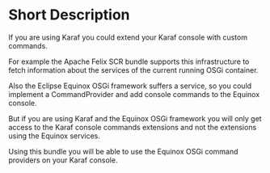 # Short Description

If you are using Karaf you could extend your Karaf console with custom commands.

For example the Apache Felix SCR bundle supports this infrastructure to fetch information about the services of the current running OSGi container.

Also the Eclipse Equinox OSGi framework suffers a service, so you could implement a CommandProvider and add console commands to the Equinox console.

But if you are using Karaf and the Equinox OSGi framework you will only get access to the Karaf console commands extensions and not the extensions using the Equinox services.

Using this bundle you will be able to use the Equinox OSGi command providers on your Karaf console.
